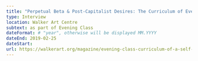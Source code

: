 ```yaml
---
title: "Perpetual Beta & Post-Capitalist Desires: The Curriculum of Evening Class"
type: Interview
location: Walker Art Centre
subtext: as part of Evening Class
dateFormat: # "year", otherwise will be displayed MM.YYYY
dateEnd: 2019-02-25
dateStart:
url: https://walkerart.org/magazine/evening-class-curriculum-of-a-self-organized-learning-experiment
---
```

